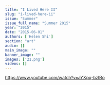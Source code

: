 ```yaml
---
title: "I Lived Here II"
slug: "i-lived-here-ii"
issue: "Summer"
issue_full_name: "Summer 2015"
year: "2015"
date: "2015-06-01"
authors: ['Helen Shi']
section: "art"
audio: []
main_image: ""
banner_image: ""
images: ['21.png']
videos: []
---
```

https://www.youtube.com/watch?v=aYXpq-bzIBo

